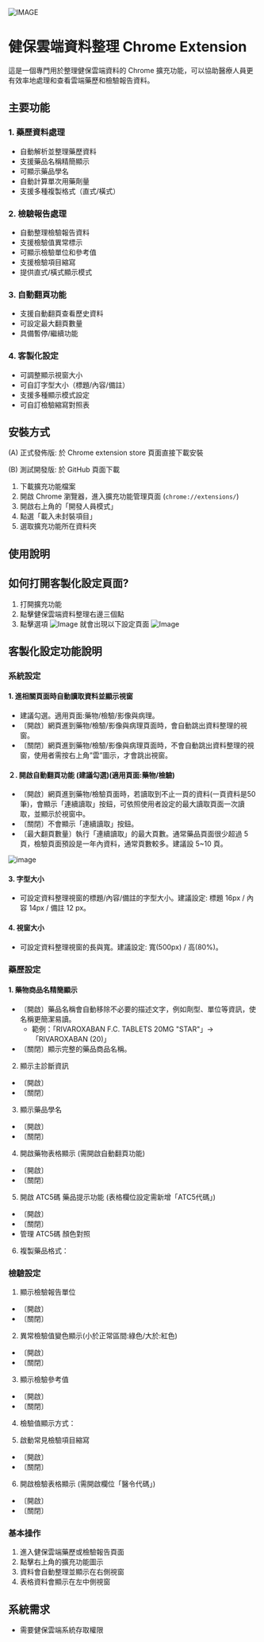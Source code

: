 
![IMAGE](https://github.com/leescot/NHITW_cloud_analyzer/blob/main/icon128.png)
# 健保雲端資料整理 Chrome Extension

這是一個專門用於整理健保雲端資料的 Chrome 擴充功能，可以協助醫療人員更有效率地處理和查看雲端藥歷和檢驗報告資料。

## 主要功能

### 1. 藥歷資料處理
- 自動解析並整理藥歷資料
- 支援藥品名稱精簡顯示
- 可顯示藥品學名
- 自動計算單次用藥劑量
- 支援多種複製格式（直式/橫式）

### 2. 檢驗報告處理
- 自動整理檢驗報告資料
- 支援檢驗值異常標示
- 可顯示檢驗單位和參考值
- 支援檢驗項目縮寫
- 提供直式/橫式顯示模式

### 3. 自動翻頁功能
- 支援自動翻頁查看歷史資料
- 可設定最大翻頁數量
- 具備暫停/繼續功能

### 4. 客製化設定
- 可調整顯示視窗大小
- 可自訂字型大小（標題/內容/備註）
- 支援多種顯示模式設定
- 可自訂檢驗縮寫對照表

## 安裝方式
(A) 正式發佈版: 於 Chrome extension store 頁面直接下載安裝

(B) 測試開發版: 於 GitHub 頁面下載
1. 下載擴充功能檔案
2. 開啟 Chrome 瀏覽器，進入擴充功能管理頁面 (`chrome://extensions/`)
3. 開啟右上角的「開發人員模式」
4. 點選「載入未封裝項目」
5. 選取擴充功能所在資料夾

## 使用說明
## 如何打開客製化設定頁面?
1. 打開擴充功能
2. 點擊健保雲端資料整理右邊三個點
3. 點擊選項
![Image](https://github.com/user-attachments/assets/23f8c5cf-92e0-44a1-8cee-ac2eae2792ae)
就會出現以下設定頁面
![Image](https://github.com/leescot/img/blob/main/NHI_analyzer_setting_01.png.jpg)

## 客製化設定功能說明
### 系統設定
#### 1. 進相關頁面時自動讀取資料並顯示視窗
* 建議勾選。適用頁面:藥物/檢驗/影像與病理。
* 〔開啟〕網頁進到藥物/檢驗/影像與病理頁面時，會自動跳出資料整理的視窗。
* 〔關閉〕網頁進到藥物/檢驗/影像與病理頁面時，不會自動跳出資料整理的視窗，使用者需按右上角”雲”圖示，才會跳出視窗。
  
#### ２. 開啟自動翻頁功能 (建議勾選)(適用頁面:藥物/檢驗)
* 〔開啟〕網頁進到藥物/檢驗頁面時，若讀取到不止一頁的資料(一頁資料是50筆)，會顯示「連續讀取」按鈕，可依照使用者設定的最大讀取頁面一次讀取，並顯示於視窗中。
* 〔關閉〕不會顯示「連續讀取」按鈕。
* 〔最大翻頁數量〕執行「連續讀取」的最大頁數。通常藥品頁面很少超過 5 頁，檢驗頁面預設是一年內資料，通常頁數較多。建議設 5~10 頁。

![image](https://github.com/leescot/img/blob/main/NHI_analyzer_setting_02.png.jpg)

#### 3. 字型大小
* 可設定資料整理視窗的標題/內容/備註的字型大小。建議設定: 標題 16px / 內容 14px / 備註 12 px。
  
#### 4. 視窗大小
* 可設定資料整理視窗的長與寬。建議設定: 寬(500px) / 高(80%)。

### 藥歷設定
#### 1. 藥物商品名精簡顯示
* 〔開啟〕藥品名稱會自動移除不必要的描述文字，例如劑型、單位等資訊，使名稱更簡潔易讀。
  - 範例：「RIVAROXABAN F.C. TABLETS 20MG "STAR"」→「RIVAROXABAN (20)」
* 〔關閉〕顯示完整的藥品商品名稱。
  
2. 顯示主診斷資訊
- 〔開啟〕
- 〔關閉〕
  
3. 顯示藥品學名
- 〔開啟〕
- 〔關閉〕
  
4. 開啟藥物表格顯示 (需開啟自動翻頁功能)
- 〔開啟〕
- 〔關閉〕
  
5. 開啟 ATC5碼 藥品提示功能 (表格欄位設定需新增「ATC5代碼」)
- 〔開啟〕
- 〔關閉〕
- 管理 ATC5碼 顏色對照

6. 複製藥品格式：

### 檢驗設定
1. 顯示檢驗報告單位
- 〔開啟〕
- 〔關閉〕
  
2. 異常檢驗值變色顯示(小於正常區間:綠色/大於:紅色)
- 〔開啟〕
- 〔關閉〕
  
3. 顯示檢驗參考值
- 〔開啟〕
- 〔關閉〕
  
4. 檢驗值顯示方式：
  
5. 啟動常見檢驗項目縮寫
- 〔開啟〕
- 〔關閉〕
  
6. 開啟檢驗表格顯示 (需開啟欄位「醫令代碼」)
- 〔開啟〕
- 〔關閉〕
  
### 基本操作
1. 進入健保雲端藥歷或檢驗報告頁面
2. 點擊右上角的擴充功能圖示
3. 資料會自動整理並顯示在右側視窗
4. 表格資料會顯示在左中側視窗

## 系統需求
- 需要健保雲端系統存取權限


